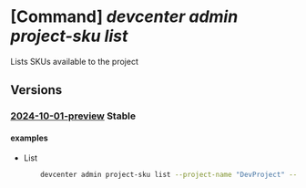 # [Command] _devcenter admin project-sku list_

Lists SKUs available to the project

## Versions

### [2024-10-01-preview](/Resources/mgmt-plane/L3N1YnNjcmlwdGlvbnMve30vcmVzb3VyY2Vncm91cHMve30vcHJvdmlkZXJzL21pY3Jvc29mdC5kZXZjZW50ZXIvcHJvamVjdHMve30vbGlzdHNrdXM=/2024-10-01-preview.xml) **Stable**

<!-- mgmt-plane /subscriptions/{}/resourcegroups/{}/providers/microsoft.devcenter/projects/{}/listskus 2024-10-01-preview -->

#### examples

- List
    ```bash
        devcenter admin project-sku list --project-name "DevProject" --resource-group "rg1"
    ```
